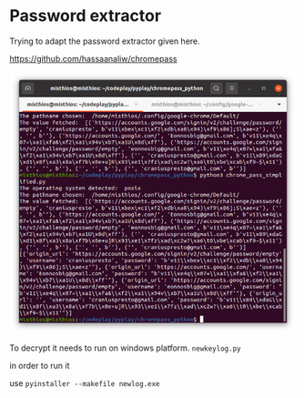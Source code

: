 # Password extractor

Trying to adapt the password extractor given here.

https://github.com/hassaanaliw/chromepass

![](screenshot.png)

To decrypt it needs to run on windows platform.
`newkeylog.py `

in order to run it

use `pyinstaller --makefile newlog.exe`

